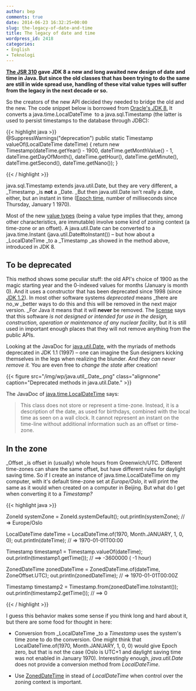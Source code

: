 ```yaml
---
author: bep
comments: true
date: 2014-06-23 16:32:25+00:00
slug: the-legacy-of-date-and-time
title: The legacy of date and time
wordpress_id: 2418
categories:
- English
- Teknologi
---
```


**[The JSR 310](https://today.java.net/pub/a/today/2008/09/18/jsr-310-new-java-date-time-api.html) gave JDK 8 a new and long awaited new design of date and time in Java. But since the old classes that has been trying to do the same are still in wide spread use, handling of these vital value types will suffer from the legacy in the next decade or so.**

So the creators of the new API decided they needed to bridge the old and the new. The code snippet below is borrowed from [Oracle's JDK 8.](http://docs.oracle.com/javase/8/docs/api/java/sql/Timestamp.html#valueOf-java.time.LocalDateTime-) It converts a java.time.LocalDateTime  to a java.sql.Timestamp (the latter is used to persist timestamps to the database through JDBC):

<!--more-->

{{< highlight java >}}    
@SuppressWarnings("deprecation")
public static Timestamp valueOf(LocalDateTime dateTime) {
    return new Timestamp(dateTime.getYear() - 1900,
            dateTime.getMonthValue() - 1,
            dateTime.getDayOfMonth(),
            dateTime.getHour(),
            dateTime.getMinute(),
            dateTime.getSecond(),
            dateTime.getNano());
}

{{< / highlight >}}


java.sql.Timestamp extends java.util.Date, but they are very different, a _Timestamp _is **not** a _Date. _But then java.util.Date isn't really a date, either, but an instant in time ([Epoch time](http://en.wikipedia.org/wiki/Unix_time), number of milliseconds since Thursday, January 1 1970).

Most of the new [value types](http://blog.joda.org/2014/03/valjos-value-java-objects.html) (being a value type implies that they, among other characteristics, are immutable) involve some kind of zoning context (a time-zone or an offset). A java.util.Date can be converted to a java.time.Instant (java.util.Date#toInstant()) – but how about a _LocalDateTime _to a _Timestamp _as showed in the method above, introduced in JDK 8.


## To be deprecated


This method shows some peculiar stuff: the old API's choice of 1900 as the magic starting year and the 0-indexed values for months (January is month 0). And it uses a constructor that has been deprecated since 1998 (since [JDK 1.2](http://en.wikipedia.org/wiki/Java_version_history)). In most other software systems _deprecated_ means _there are no_w _better ways to do this and this will be removed in the next major version. _For Java it means that it will **never** be removed. The [license](http://www.oracle.com/technetwork/java/javase/downloads/jdk-6u21-license-159167.txt) says that this software _is not designed or intended for use in the design, construction, operation or maintenance of any nuclear facility_, but it is still used in important enough places that they will not remove anything from the public APIs.

Looking at the JavaDoc for [java.util.Date,](http://docs.oracle.com/javase/8/docs/api/) with the myriads of methods deprecated in JDK 1.1 (1997) – one can imagine the Sun designers kicking themselves in the legs when realizing the blunder. _And they can never remove it._ You are even free to _change the state_ after creation!

{{< figure src="/img/wp/java.util_.Date_.png" class="alignnone" caption="Deprecated methods in java.util.Date." >}}

The JavaDoc of [java.time.LocalDateTime](http://docs.oracle.com/javase/8/docs/api/java/time/LocalDateTime.html) says:


<blockquote>This class does not store or represent a time-zone. Instead, it is a description of the date, as used for birthdays, combined with the local time as seen on a wall clock. It cannot represent an instant on the time-line without additional information such as an offset or time-zone.</blockquote>




## In the zone


_Offset _is offset in (usually) whole hours from Greenwich/UTC. Different time-zones can share the same offset, but have different rules for daylight saving time. So if I create an instance of java.time.LocalDateTime on my computer, with it's default time-zone set at _Europe/Oslo_, it will print the same as it would when created on a computer in Beijing. But what do I get when converting it to a _Timestamp?_

{{< highlight java >}}    
    
ZoneId systemZone = ZoneId.systemDefault();
out.println(systemZone);
// => Europe/Oslo

LocalDateTime dateTime = LocalDateTime.of(1970, Month.JANUARY, 1, 0, 0);
out.println(dateTime);
// => 1970-01-01T00:00

Timestamp timestamp1 = Timestamp.valueOf(dateTime);
out.println(timestamp1.getTime());
// ==> -3600000 ( -1 hour)

ZonedDateTime zonedDateTime = ZonedDateTime.of(dateTime, ZoneOffset.UTC);
out.println(zonedDateTime);
// => 1970-01-01T00:00Z

Timestamp timestamp2 = Timestamp.from(zonedDateTime.toInstant());
out.println(timestamp2.getTime());
// ==> 0

{{< / highlight >}}    
    


I guess this behavior makes some sense if you think long and hard about it, but there are some food for thought in here:



	
  * Conversion from _LocalDateTime _to a _Timestamp_ uses the system's time zone to do the conversion. One might think that LocalDateTime.of(1970, Month.JANUARY, 1, 0, 0) would give Epoch zero, but that is not the case (Oslo is UTC+1 and daylight saving time was not enabled in January 1970). Interestingly enough, _java.util.Date_ does not provide a conversion method from _LocalDateTime_.

	
  * Use [ZonedDateTime](http://docs.oracle.com/javase/8/docs/api/java/time/ZonedDateTime.html) in stead of _LocalDateTime_ when control over the zoning context is important.


